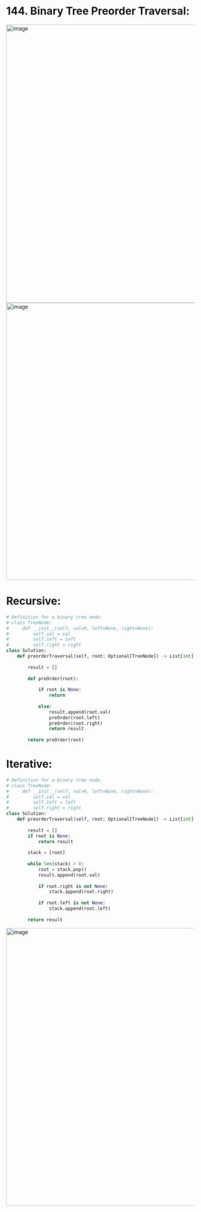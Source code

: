 # 144. Binary Tree Preorder Traversal:

<img width="741" alt="image" src="https://user-images.githubusercontent.com/35987583/163908186-fb866e00-72c1-412e-b032-f716d96c609c.png">
<img width="738" alt="image" src="https://user-images.githubusercontent.com/35987583/163908225-aeb718c1-3cdf-4875-ba79-2633b6299515.png">


# Recursive:
```python
# Definition for a binary tree node.
# class TreeNode:
#     def __init__(self, val=0, left=None, right=None):
#         self.val = val
#         self.left = left
#         self.right = right
class Solution:
    def preorderTraversal(self, root: Optional[TreeNode]) -> List[int]:
        
        result = []
        
        def preOrder(root):
            
            if root is None:
                return
            
            else:
                result.append(root.val)
                preOrder(root.left)
                preOrder(root.right)
                return result
 
        return preOrder(root)
```        
   

# Iterative:
```python
# Definition for a binary tree node.
# class TreeNode:
#     def __init__(self, val=0, left=None, right=None):
#         self.val = val
#         self.left = left
#         self.right = right
class Solution:
    def preorderTraversal(self, root: Optional[TreeNode]) -> List[int]:
        
        result = []
        if root is None:
            return result
        
        stack = [root]
        
        while len(stack) > 0:
            root = stack.pop()
            result.append(root.val)
            
            if root.right is not None:
                stack.append(root.right)
                
            if root.left is not None:
                stack.append(root.left)
                
        return result
```

<img width="739" alt="image" src="https://user-images.githubusercontent.com/35987583/163909971-ed5b323a-f5d1-4a9d-8df7-09f46721cb25.png">
